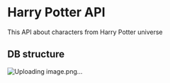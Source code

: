 # Harry Potter API
This API about characters from Harry Potter universe

## DB structure
![Uploading image.png…]()
